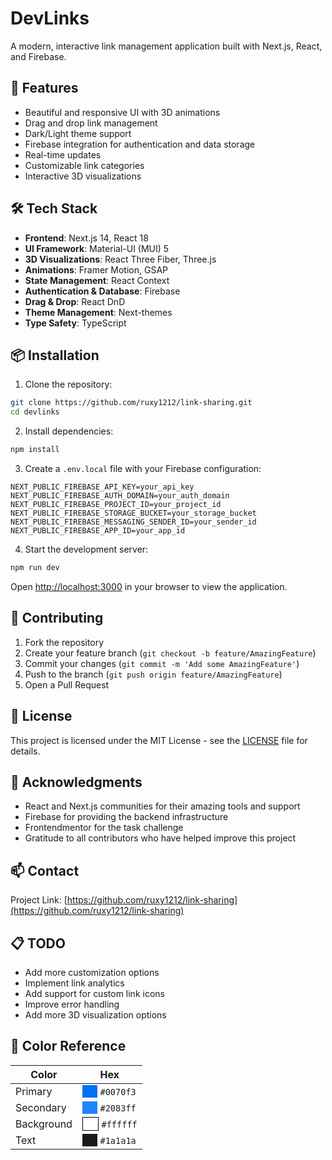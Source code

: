 # DevLinks

A modern, interactive link management application built with Next.js, React, and Firebase.

## 🚀 Features

- Beautiful and responsive UI with 3D animations
- Drag and drop link management
- Dark/Light theme support
- Firebase integration for authentication and data storage
- Real-time updates
- Customizable link categories
- Interactive 3D visualizations

## 🛠️ Tech Stack

- **Frontend**: Next.js 14, React 18
- **UI Framework**: Material-UI (MUI) 5
- **3D Visualizations**: React Three Fiber, Three.js
- **Animations**: Framer Motion, GSAP
- **State Management**: React Context
- **Authentication & Database**: Firebase
- **Drag & Drop**: React DnD
- **Theme Management**: Next-themes
- **Type Safety**: TypeScript

## 📦 Installation

1. Clone the repository:
```bash
git clone https://github.com/ruxy1212/link-sharing.git
cd devlinks
```

2. Install dependencies:
```bash
npm install
```

3. Create a `.env.local` file with your Firebase configuration:
```
NEXT_PUBLIC_FIREBASE_API_KEY=your_api_key
NEXT_PUBLIC_FIREBASE_AUTH_DOMAIN=your_auth_domain
NEXT_PUBLIC_FIREBASE_PROJECT_ID=your_project_id
NEXT_PUBLIC_FIREBASE_STORAGE_BUCKET=your_storage_bucket
NEXT_PUBLIC_FIREBASE_MESSAGING_SENDER_ID=your_sender_id
NEXT_PUBLIC_FIREBASE_APP_ID=your_app_id
```

4. Start the development server:
```bash
npm run dev
```

Open [http://localhost:3000](http://localhost:3000) in your browser to view the application.

## 🤝 Contributing

1. Fork the repository
2. Create your feature branch (`git checkout -b feature/AmazingFeature`)
3. Commit your changes (`git commit -m 'Add some AmazingFeature'`)
4. Push to the branch (`git push origin feature/AmazingFeature`)
5. Open a Pull Request

## 📝 License

This project is licensed under the MIT License - see the [LICENSE](LICENSE) file for details.

## 🙏 Acknowledgments

- React and Next.js communities for their amazing tools and support
- Firebase for providing the backend infrastructure
- Frontendmentor for the task challenge
- Gratitude to all contributors who have helped improve this project

## 📫 Contact

Project Link: [https://github.com/ruxy1212/link-sharing](https://github.com/ruxy1212/link-sharing)

## 📋 TODO

- Add more customization options
- Implement link analytics
- Add support for custom link icons
- Improve error handling
- Add more 3D visualization options

## 🎨 Color Reference

| Color             | Hex                                                                |
|-------------------|--------------------------------------------------------------------|
| Primary           | <span style="background-color: #0070f3; padding: 0 10px;">&nbsp;</span> `#0070f3` |
| Secondary         | <span style="background-color: #2083ff; padding: 0 10px;">&nbsp;</span> `#2083ff` |
| Background        | <span style="background-color: #ffffff; border: 1px solid #000; padding: 0 10px;">&nbsp;</span> `#ffffff` |
| Text              | <span style="background-color: #1a1a1a; padding: 0 10px;">&nbsp;</span> `#1a1a1a` |